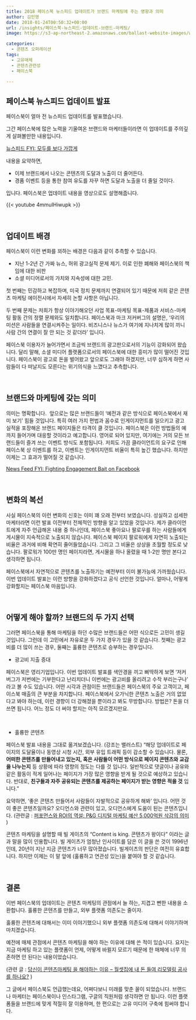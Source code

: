 ```yaml
---
title: 2018 페이스북 뉴스피드 업데이트가 브랜드 마케팅에 주는 영향과 의미
author: 김민영
date: 2018-01-24T00:50:32+00:00
url: /insights/페이스북-뉴스피드-업데이트-브랜드-마케팅/
image: https://s3-ap-northeast-2.amazonaws.com/ballast-website-images/wp-content/uploads/2017/07/15110059/pexels-photo-267399.jpeg

categories:
  - 콘텐츠 오퍼레이션
tags:
  - 고유매체
  - 콘텐츠관련성
  - 페이스북

---
```

## 페이스북 뉴스피드 업데이트 발표

페이스북이 얼마 전 뉴스피드 업데이트를 발표했습니다.

그간 페이스북에 많은 노력을 기울여온 브랜드와 마케터들이라면 이 업데이트를 주의깊게 살펴볼만한 내용입니다.

[뉴스피드 FYI: 모두를 보다 가깝게][1]

내용을 요약하면,

  * 이제 브랜드에서 나오는 콘텐츠의 도달과 노출이 더 줄어든다.
  * 경품 이벤트 등을 통한 참여 유도를 자꾸 하면 도달과 노출을 더 줄일 것이다.

입니다. 페이스북은 업데이트 내용을 영상으로도 설명해줍니다.


{{< youtube 4mmuIHiwupk >}}


&nbsp;
## 업데이트 배경

페이스북이 이런 변화를 꾀하는 배경은 다음과 같이 추측할 수 있습니다.

  * 지난 1-2년 간 가짜 뉴스, 허위 광고실적 문제 제기. 이로 인한 폐해와 페이스북의 책임에 대한 비판
  * 소셜 미디어로서의 가치와 지속성에 대한 고민.

첫 번째는 민감하고 복잡하며, 미국 정치 문제까지 연결되어 있기 때문에 저희 같은 콘텐츠 마케팅 에이전시에서 자세히 논할 사항은 아닙니다.

두 번째 문제는 저희가 항상 이야기해오던 사업 목표-마케팅 목표-제품과 서비스-마케팅 활동 간의 정렬 문제와도 일치합니다. 페이스북과 마크 저커버그의 설명은, &#8216;우리의 미션은 사람들을 연결시켜주는 일이다. 비즈니스나 뉴스가 여기에 지나치게 많이 끼니 사람 간의 연결이 잘 안 되는 것 같더라&#8217; 입니다.

페이스북 이용자가 늘어가면서 조금씩 브랜드의 광고판으로서의 기능이 강화되어 왔습니다. 달리 말해, 소셜 미디어 플랫폼으로서의 페이스북에 대한 흥미가 많이 떨어진 것입니다. 페이스북이 광고로 돈을 벌어왔고 앞으로도 그래야 하겠지만, 너무 심하게 하면 사람들이 다 떠날지도 모른다는 위기의식을 느꼈다고 추측합니다.

&nbsp;
## 브랜드와 마케팅에 갖는 의미

의미는 명확합니다.  앞으로는 많은 브랜드들이 &#8216;예전과 같은 방식으로 페이스북에서 재미 보기&#8217; 힘들 것입니다. 특히 여러 가지 편법과 꼼수로 인게이지먼트를 일으키고 광고 실적을 포장해온 브랜드 페이지들은 타격이 클 것입니다. 페이스북은 이런 방법들의 예까지 들어가며 대응할 것이라고 예고합니다. 영어로 되어 있지만, 여기에는 거의 모든 브랜드들이 즐겨 쓰는 이벤트 방식도 포함됩니다. 저희도 가끔 클라이언트의 요구로 인해 페이스북 상 이벤트를 하고, 이벤트는 인게이지먼트 비율이 특히 높긴 했습니다. 하지만 이제는 그 효과가 떨어질 것 같습니다.

[News Feed FYI: Fighting Engagement Bait on Facebook][2]

&nbsp;

## 변화의 복선

사실 페이스북의 이런 변화의 신호는 이미 꽤 오래 전부터 보였습니다. 성실하고 섬세한 마케터라면 이런 발표 이전부터 전체적인 방향을 알고 있었을 것입니다. 제가 클라이언트에게 자주 언급해온 내용 중 하나인데, 페이스북 좋아요나 팔로우를 하는 사람들에게 게시물이 지속적으로 노출되지 않습니다. 페이스북 페이지 팔로워에게 자연히 노출되는 비율은 과거에 비해 확연히 줄어들었습니다. 그리고 그 비율은 상상을 초월할 정도로 낮습니다. 팔로워가 100만 명인 페이지라면, 게시물을 하나 올렸을 때 1-2만 명만 본다고 생각하면 됩니다.

페이스북에서 자연적으로 콘텐츠를 노출하기는 예전부터 이미 불가능에 가까웠습니다. 이번 업데이트 발표는 이런 방향을 강화하겠다고 공식 선언한 것입니다. 얼마나, 어떻게 강화할지는 페이스북 마음입니다.

&nbsp;
## 어떻게 해야 할까? 브랜드의 두 가지 선택

그러면 페이스북을 통해 마케팅을 하던 수많은 브랜드들은 어떤 식으로든 고민이 생길 것입니다. 그런데 이 고민에서 자유로운 두 가지 경우가 있을 것 같습니다. 첫째는 광고비를 더 많이 쓰는 경우, 둘째는 훌륭한 콘텐츠로 승부하는 경우입니다.

  * 광고비 지출 증대

페이스북은 영리기업입니다. 이번 업데이트 발표를 색안경을 끼고 삐딱하게 보면 &#8216;저커버그가 저번에는 기부한다고 난리치더니 이번에는 광고비를 올리려고 수작 부리는구나&#8217; 라고 볼 수도 있습니다. 어떤 시각과 관점이든 브랜드들은 페이스북의 주요 고객이고, 페이스북 매출의 큰 부분을 차지합니다. 페이스북에서 오가닉한 콘텐츠 노출은 거의 없었다고 봐야 하는데, 이런 경향이 더 강해졌을 뿐이라고 봐도 무방합니다. 방법은? 돈을 더 쓰면 됩니다. 어느 정도 더 써야 할지는 아직 모르겠지만요.

&nbsp;
  * 훌륭한 콘텐츠

페이스북 발표 내용을 그대로 옮겨보겠습니다. (강조는 밸러스트) &#8220;해당 업데이트로 페이지의 도달율이나 동영상 시청 시간, 외부 유입 트래픽 등이 감소할 수 있습니다. 물론, **어떠한 콘텐츠를 만들어내고 있는지, 혹은 사람들이 어떤 방식으로 페이지 콘텐츠와 교감을 나누는지** 등 상황에 따라 영향의 정도는 다를 것 입니다. 일반적으로 댓글이나 공유와 같은 활동이 적게 일어나는 페이지가 가장 많은 영향을 받게 될 것으로 예상하고 있습니다. 반대로, **친구들과 자주 공유되는 콘텐츠를 제공하는 페이지가 받는 영향은 적을 것** 입니다.&#8221;

요약하면, &#8216;좋은 콘텐츠 만들어서 사람들이 자발적으로 공유하게 해봐&#8217; 입니다. 어떤 것이 좋은 콘텐츠일까요? 오디언스와 관련이 있고, 오디언스에게 도움이 된는 콘텐츠입니다. (관련글 : [퍼포먼스와 ROI의 역설: P&G 디지털 마케팅 예산 5,000억원 삭감의 의미][3] )

콘텐츠 마케팅을 설명할 때 빌 게이츠의 &#8220;Content is king. 콘텐츠가 왕이다&#8221; 이라는 글과 말을 많이 인용합니다. 빌 게이츠가 엄청난 인사이트를 담은 이 글을 쓴 것이 1996년인데, 20년이 지난 지금 콘텐츠가 너무 많아졌습니다. 빌게이츠의 판단은 여전히 유효합니다. 하지만 이제는 이 말 앞에 (훌륭하고 연관성 있는)을 붙여야 할 것 같습니다.

&nbsp;
## 결론

이번 페이스북의 업데이트는 콘텐츠 마케팅의 관점에서 늘 하는, 지겹고 뻔한 내용을 소환합니다. 훌륭한 콘텐츠를 만들고, 외부 플랫폼 의존도는 줄이자.

훌륭한 콘텐츠에 대해서는 이미 이야기했으니 외부 플랫폼 의존도에 대해서 이야기하며 마치겠습니다.

예전에 매체 관점에서 콘텐츠 마케팅을 해야 하는 이유에 대해 쓴 적이 있습니다. 요지는 지금 마케팅 하고 있는 플랫폼이 언제, 어떻게 바뀔지 모르기 때문에 한 매체에 너무 의존하면 안 된다는 내용이었습니다.

(관련 글 : [당신이 콘텐츠마케팅 을 해야하는 이유 &#8211; 월셋집에 내 돈 들여 리모델링 공사를 하나요?][4] )

그 글에서 페이스북도 언급했는데요, 어쩌다보니 미래를 맞춘 꼴이 되었습니다. 브랜드나 마케터는 페이스북이나 인스타그램, 구글의 직원처럼 생각하면 안 됩니다. 이런 플랫폼들을 브랜드에 맞게 적절히 잘 이용하며, 한 편으로는 고유 미디어 구축에 힘써야 합니다.

 [1]: https://ko.newsroom.fb.com/news/2018/01/뉴스피드-fyi-모두를-보다-가깝게/
 [2]: https://newsroom.fb.com/news/2017/12/news-feed-fyi-fighting-engagement-bait-on-facebook/
 [3]: /insights/%eb%94%94%ec%a7%80%ed%84%b8-%eb%a7%88%ec%bc%80%ed%8c%85-%eb%b8%8c%eb%9e%9c%eb%93%9c-%ea%b4%80%eb%a0%a8%ec%84%b1/
 [4]: /insights/%eb%8b%b9%ec%8b%a0%ec%9d%b4-%ec%bd%98%ed%85%90%ec%b8%a0-%eb%a7%88%ec%bc%80%ed%8c%85%ec%9d%84-%ed%95%b4%ec%95%bc%ed%95%98%eb%8a%94-%ec%9d%b4%ec%9c%a0/